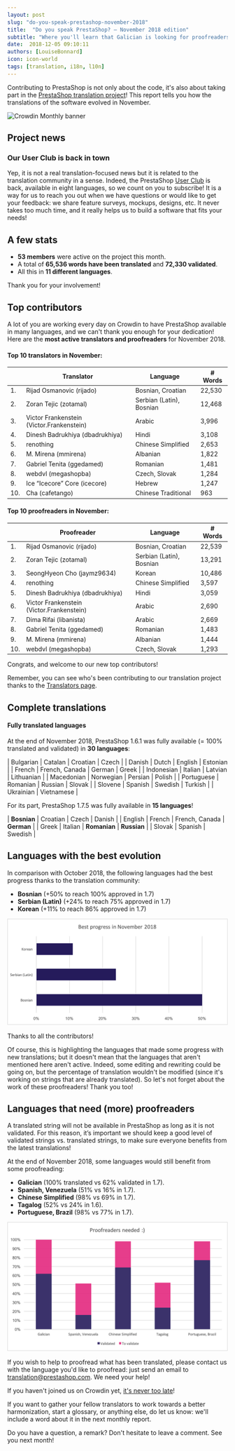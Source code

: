 ```yaml
---
layout: post
slug: "do-you-speak-prestashop-november-2018"
title:  "Do you speak PrestaShop? – November 2018 edition"
subtitle: "Where you'll learn that Galician is looking for proofreaders"
date:  2018-12-05 09:10:11
authors: [LouiseBonnard]
icon: icon-world
tags: [translation, i18n, l10n]
---
```


Contributing to PrestaShop is not only about the code, it's also about taking part in the [PrestaShop translation project](https://crowdin.com/project/prestashop-official)! This report tells you how the translations of the software evolved in November.

![Crowdin Monthly banner](/assets/images/2017/04/DYSpeakPS.jpg)

## Project news


### Our User Club is back in town

Yep, it is not a real translation-focused news but it is related to the translation community in a sense. Indeed, the PrestaShop [User Club]( https://www.prestashop.com/en/club) is back, available in eight languages, so we count on you to subscribe! It is a way for us to reach you out when we have questions or would like to get your feedback: we share feature surveys, mockups, designs, etc. It never takes too much time, and it really helps us to build a software that fits your needs!


## A few stats
 
* **53 members** were active on the project this month.
* A total of **65,536 words have been translated** and **72,330 validated**.
* All this in **11 different languages**.
 
Thank you for your involvement!
 
 
## Top contributors
 
A lot of you are working every day on Crowdin to have PrestaShop available in many languages, and we can't thank you enough for your dedication! Here are the **most active translators and proofreaders** for November 2018.
 
#### Top 10 translators in November:
 
| |Translator | Language | # Words
|-|---------- | -------- | ----------------
 1. | Rijad Osmanovic (rijado) | Bosnian, Croatian | 22,530
 2. | Zoran Tejic (zotamal) | Serbian (Latin), Bosnian | 12,468
 3. | Victor Frankenstein (Victor.Frankenstein) | Arabic | 3,996
 4. | Dinesh Badrukhiya (dbadrukhiya) | Hindi | 3,108
 5. | renothing | Chinese Simplified | 2,653
 6. | M. Mirena (mmirena) | Albanian | 1,822
 7. | Gabriel Tenita (ggedamed) | Romanian | 1,481
 8. | webdvl (megashopba) | Czech, Slovak | 1,284
 9. | Ice “Icecore” Core (icecore) | Hebrew | 1,247
10. | Cha (cafetango) | Chinese Traditional | 963
 
 
#### Top 10 proofreaders in November:
 
| | Proofreader | Language | # Words
|-| ---------- | -------- | ----------------
 1. | Rijad Osmanovic (rijado) | Bosnian, Croatian | 22,539
 2. | Zoran Tejic (zotamal) | Serbian (Latin), Bosnian | 13,291
 3. | SeongHyeon Cho (jaymz9634) | Korean | 10,486
 4. | renothing | Chinese Simplified | 3,597
 5. | Dinesh Badrukhiya (dbadrukhiya) | Hindi | 3,059
 6. | Victor Frankenstein (Victor.Frankenstein) | Arabic | 2,690
 7. | Dima Rifai (libanista) | Arabic | 2,669
 8. | Gabriel Tenita (ggedamed) | Romanian | 1,483
 9. | M. Mirena (mmirena) | Albanian | 1,444
10. | webdvl (megashopba) | Czech, Slovak | 1,293
 
Congrats, and welcome to our new top contributors!
 
Remember, you can see who's been contributing to our translation project thanks to the [Translators page](http://translators.prestashop.com/).
 
 
## Complete translations
 
#### Fully translated languages
 
At the end of November 2018, PrestaShop 1.6.1 was fully available (= 100% translated and validated) in **30 languages**:
 
| Bulgarian | Catalan | Croatian | Czech |
| Danish | Dutch | English | Estonian | 
| French | French, Canada | German | Greek |
| Indonesian | Italian | Latvian | Lithuanian |
| Macedonian | Norwegian | Persian | Polish |
| Portuguese | Romanian | Russian | Slovak |
| Slovene | Spanish | Swedish | Turkish |
| Ukrainian | Vietnamese |
 
For its part, PrestaShop 1.7.5 was fully available in **15 languages**!
 
| **Bosnian** | Croatian | Czech | Danish |
| English | French | French, Canada | **German** |
| Greek | Italian | **Romanian** | **Russian** |
| Slovak | Spanish | Swedish |
 
 
## Languages with the best evolution
 
In comparison with October 2018, the following languages had the best progress thanks to the translation community:
 
* **Bosnian** (+50% to reach 100% approved in 1.7)
* **Serbian (Latin)** (+24% to reach 75% approved in 1.7)
* **Korean** (+11% to reach 86% approved in 1.7)
 
![Best translation progress for November 2018](/assets/images/2018/12/Build-Crowdin-progress-November18.png)
 
Thanks to all the contributors!
 
Of course, this is highlighting the languages that made some progress with new translations; but it doesn't mean that the languages that aren't mentioned here aren't active. Indeed, some editing and rewriting could be going on, but the percentage of translation wouldn't be modified (since it's working on strings that are already translated). So let's not forget about the work of these proofreaders! Thank you too!
 
 
## Languages that need (more) proofreaders
 
A translated string will not be available in PrestaShop as long as it is not validated. For this reason, it’s important we should keep a good level of validated strings vs. translated strings, to make sure everyone benefits from the latest translations!
 
At the end of November 2018, some languages would still benefit from some proofreading:
 
* **Galician** (100% translated vs 62% validated in 1.7).
* **Spanish, Venezuela** (51% vs 16% in 1.7).
* **Chinese Simplified** (98% vs 69% in 1.7).
* **Tagalog** (52% vs 24% in 1.6).
* **Portuguese, Brazil** (98% vs 77% in 1.7).
 
![Languages that need proofreading](/assets/images/2018/12/Build-Crowdin-proofreading-November18.png)
 
If you wish to help to proofread what has been translated, please contact us with the language you'd like to proofread: just send an email to translation@prestashop.com. We need your help! 
 
If you haven't joined us on Crowdin yet, [it's never too late](https://crowdin.com/project/prestashop-official)!
 
If you want to gather your fellow translators to work towards a better harmonization, start a glossary, or anything else, do let us know: we'll include a word about it in the next monthly report.
 
Do you have a question, a remark? Don't hesitate to leave a comment. See you next month!
